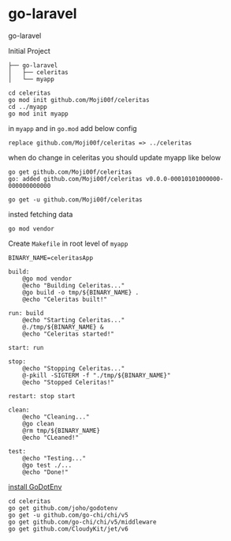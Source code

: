 # go-laravel
go-laravel

Initial Project 
```
├── go-laravel
│   ├── celeritas
│   └── myapp

```
```
cd celeritas
go mod init github.com/Moji00f/celeritas
cd ../myapp
go mod init myapp
```

in `myapp` and in `go.mod` add below config 
```
replace github.com/Moji00f/celeritas => ../celeritas
```

when do change in celeritas you should update myapp like below
```
go get github.com/Moji00f/celeritas 
go: added github.com/Moji00f/celeritas v0.0.0-00010101000000-000000000000

go get -u github.com/Moji00f/celeritas 
```

insted fetching data
```
go mod vendor
```

Create `Makefile` in root level of `myapp`
```
BINARY_NAME=celeritasApp

build:
	@go mod vendor
	@echo "Building Celeritas..."
	@go build -o tmp/${BINARY_NAME} .
	@echo "Celeritas built!"

run: build
	@echo "Starting Celeritas..."
	@./tmp/${BINARY_NAME} &
	@echo "Celeritas started!"

start: run

stop:
	@echo "Stopping Celeritas..."
	@-pkill -SIGTERM -f "./tmp/${BINARY_NAME}"
	@echo "Stopped Celeritas!"

restart: stop start

clean:
	@echo "Cleaning..."
	@go clean
	@rm tmp/${BINARY_NAME}
	@echo "CLeaned!"

test:
	@echo "Testing..."
	@go test ./...
	@echo "Done!"
```
[install GoDotEnv](https://github.com/joho/godotenv)

```
cd celeritas
go get github.com/joho/godotenv
go get -u github.com/go-chi/chi/v5
go get github.com/go-chi/chi/v5/middleware
go get github.com/CloudyKit/jet/v6
```
